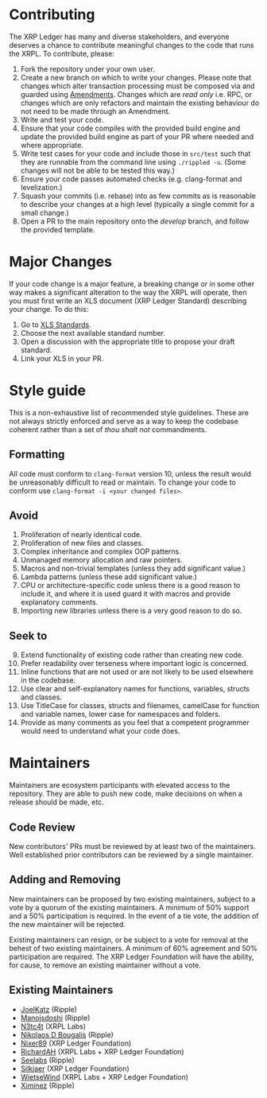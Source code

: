 # Contributing
The XRP Ledger has many and diverse stakeholders, and everyone deserves a chance to contribute meaningful changes to the code that runs the XRPL.
To contribute, please:
1. Fork the repository under your own user.
2. Create a new branch on which to write your changes. Please note that changes which alter transaction processing must be composed via and guarded using [Amendments](https://xrpl.org/amendments.html). Changes which are _read only_ i.e. RPC, or changes which are only refactors and maintain the existing behaviour do not need to be made through an Amendment.
3. Write and test your code.
4. Ensure that your code compiles with the provided build engine and update the provided build engine as part of your PR where needed and where appropriate.
5. Write test cases for your code and include those in `src/test` such that they are runnable from the command line using `./rippled -u`. (Some changes will not be able to be tested this way.)
6. Ensure your code passes automated checks (e.g. clang-format and levelization.)
7. Squash your commits (i.e. rebase) into as few commits as is reasonable to describe your changes at a high level (typically a single commit for a small change.)
8. Open a PR to the main repository onto the _develop_ branch, and follow the provided template.

# Major Changes
If your code change is a major feature, a breaking change or in some other way makes a significant alteration to the way the XRPL will operate, then you must first write an XLS document (XRP Ledger Standard) describing your change.
To do this:
1. Go to [XLS Standards](https://github.com/XRPLF/XRPL-Standards/discussions).
2. Choose the next available standard number.
3. Open a discussion with the appropriate title to propose your draft standard.
4. Link your XLS in your PR.

# Style guide
This is a non-exhaustive list of recommended style guidelines. These are not always strictly enforced and serve as a way to keep the codebase coherent rather than a set of _thou shalt not_ commandments.

## Formatting
All code must conform to `clang-format` version 10, unless the result would be unreasonably difficult to read or maintain.
To change your code to conform use `clang-format -i <your changed files>`.

## Avoid
1. Proliferation of nearly identical code.
2. Proliferation of new files and classes.
3. Complex inheritance and complex OOP patterns.
4. Unmanaged memory allocation and raw pointers.
5. Macros and non-trivial templates (unless they add significant value.)
6. Lambda patterns (unless these add significant value.)
7. CPU or architecture-specific code unless there is a good reason to include it, and where it is used guard it with macros and provide explanatory comments.
8. Importing new libraries unless there is a very good reason to do so.

## Seek to
9. Extend functionality of existing code rather than creating new code.
10. Prefer readability over terseness where important logic is concerned.
11. Inline functions that are not used or are not likely to be used elsewhere in the codebase.
12. Use clear and self-explanatory names for functions, variables, structs and classes.
13. Use TitleCase for classes, structs and filenames, camelCase for function and variable names, lower case for namespaces and folders.
14. Provide as many comments as you feel that a competent programmer would need to understand what your code does.

# Maintainers
Maintainers are ecosystem participants with elevated access to the repository. They are able to push new code, make decisions on when a release should be made, etc.

## Code Review
New contributors' PRs must be reviewed by at least two of the maintainers. Well established prior contributors can be reviewed by a single maintainer.

## Adding and Removing
New maintainers can be proposed by two existing maintainers, subject to a vote by a quorum of the existing maintainers. A minimum of 50% support and a 50% participation is required. In the event of a tie vote, the addition of the new maintainer will be rejected.

Existing maintainers can resign, or be subject to a vote for removal at the behest of two existing maintainers. A minimum of 60% agreement and 50% participation are required. The XRP Ledger Foundation will have the ability, for cause, to remove an existing maintainer without a vote.

## Existing Maintainers
* [JoelKatz](https://github.com/JoelKatz) (Ripple)
* [Manojsdoshi](https://github.com/manojsdoshi) (Ripple)
* [N3tc4t](https://github.com/n3tc4t) (XRPL Labs)
* [Nikolaos D Bougalis](https://github.com/nbougalis) (Ripple)
* [Nixer89](https://github.com/nixer89) (XRP Ledger Foundation)
* [RichardAH](https://github.com/RichardAH) (XRPL Labs + XRP Ledger Foundation)
* [Seelabs](https://github.com/seelabs) (Ripple)
* [Silkjaer](https://github.com/Silkjaer) (XRP Ledger Foundation)
* [WietseWind](https://github.com/WietseWind) (XRPL Labs + XRP Ledger Foundation)
* [Ximinez](https://github.com/ximinez) (Ripple)
